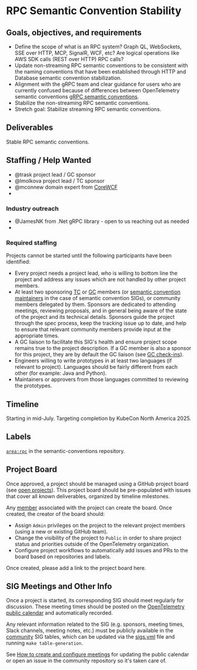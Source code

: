 # RPC Semantic Convention Stability

## Goals, objectives, and requirements

- Define the scope of what is an RPC system? Graph QL, WebSockets, SSE over HTTP, MCP, SignalR, WCF, etc?
  Are logical operations like AWS SDK calls (REST over HTTP) RPC calls?
- Update non-streaming RPC semantic conventions to be consistent with the naming conventions that
  have been established through HTTP and Database semantic convention stabilization.
- Alignment with the gRPC team and clear guidance for users who are currently confused
  because of differences between OpenTelemetry semantic conventions
  [gRPC semantic conventions](https://github.com/grpc/proposal/blob/master/A66-otel-stats.md).
- Stabilize the non-streaming RPC semantic conventions.
- Stretch goal: Stabilize streaming RPC semantic conventions.

## Deliverables

Stable RPC semantic conventions.

## Staffing / Help Wanted

* @trask project lead / GC sponsor
* @lmolkova project lead / TC sponsor
* @mconnew domain expert from [CoreWCF](https://github.com/CoreWCF/CoreWCF)
* 

### Industry outreach

- @JamesNK from .Net gRPC library - open to us reaching out as needed
- 

### Required staffing

Projects cannot be started until the following participants have been identified:
* Every project needs a project lead, who is willing to bottom line the project and address any issues which are not handled by other project members.
* At least two sponsoring [TC](../community-members.md#technical-committee) or [GC](../community-members.md#governance-committee) members (or [semantic convention maintainers](https://github.com/orgs/open-telemetry/teams/specs-semconv-maintainers) in the case of semantic convention SIGs), or community members delegated by them. Sponsors are dedicated to attending meetings, reviewing proposals, and in general being aware of the state of the project and its technical details. Sponsors guide the project through the spec process, keep the tracking issue up to date, and help to ensure that relevant community members provide input at the appropriate times.
* A GC liaison to facilitate this SIG's health and ensure project scope remains true to the project description. If a GC member is also a sponsor for this project, they are by default the GC liaison (see [GC check-ins](../gc-check-ins.md)).
* Engineers willing to write prototypes in at least two languages (if relevant to project). Languages should be fairly different from each other (for example: Java and Python).
* Maintainers or approvers from those languages committed to reviewing the prototypes.

## Timeline

Starting in mid-July. Targeting completion by KubeCon North America 2025.

## Labels

[`area:rpc`](https://github.com/open-telemetry/semantic-conventions/issues?q=state%3Aopen%20label%3A%22area%3Arpc%22)
in the semantic-conventions repository.

## Project Board

Once approved, a project should be managed using a GitHub project board (see [open projects](https://github.com/orgs/open-telemetry/projects?query=is%3Aopen)). This project board should be pre-populated with issues that cover all known deliverables, organized by timeline milestones.

Any [member](../guides/contributor/membership.md) associated with the project can create the board. Once created, the creator of the board should:

- Assign `Admin` privileges on the project to the relevant project members (using a new or existing GitHub team).
- Change the visibility of the project to `Public` in order to share project status and priorities outside of the OpenTelemetry organization.
- Configure project workflows to automatically add issues and PRs to the board based on repositories and labels.

Once created, please add a link to the project board here.

## SIG Meetings and Other Info

Once a project is started, its corresponding SIG should meet regularly for discussion. These meeting times should be posted on the [OpenTelemetry public calendar](https://github.com/open-telemetry/community#calendar) and automatically recorded.

Any relevant information related to the SIG (e.g. sponsors, meeting times, Slack channels, meeting notes, etc.) must be publicly available in the [community](https://github.com/open-telemetry/community) SIG tables, which can be updated via the [sigs.yml](../sigs.yml) file and running `make table-generation`.

See [How to create and configure meetings](../docs/how-to-handle-public-calendar.md) for updating the public calendar or open an issue in the community repository so it's taken care of.

